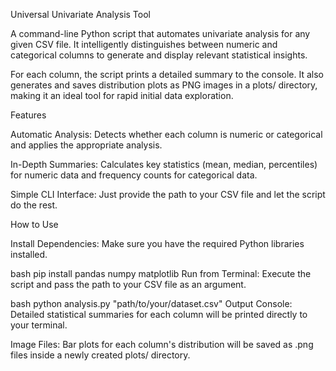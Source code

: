Universal Univariate Analysis Tool

A command-line Python script that automates univariate analysis for any given CSV file. It intelligently distinguishes between numeric and categorical columns to generate and display relevant statistical insights.

For each column, the script prints a detailed summary to the console. It also generates and saves distribution plots as PNG images in a plots/ directory, making it an ideal tool for rapid initial data exploration.

Features

Automatic Analysis: Detects whether each column is numeric or categorical and applies the appropriate analysis.

In-Depth Summaries: Calculates key statistics (mean, median, percentiles) for numeric data and frequency counts for categorical data.

Simple CLI Interface: Just provide the path to your CSV file and let the script do the rest.

How to Use

Install Dependencies: Make sure you have the required Python libraries installed.

bash
pip install pandas numpy matplotlib
Run from Terminal: Execute the script and pass the path to your CSV file as an argument.

bash
python analysis.py "path/to/your/dataset.csv"
Output
Console: Detailed statistical summaries for each column will be printed directly to your terminal.

Image Files: Bar plots for each column's distribution will be saved as .png files inside a newly created plots/ directory.
